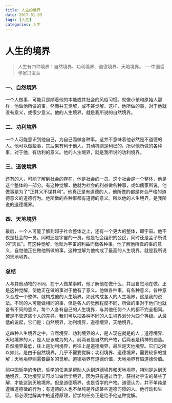 ```yaml
---
title: 人生的境界
date: 2017-01-09
tags: [人生]
categories: 人生
---
```


# 人生的境界

>人生有四种境界：自然境界、功利境界、道德境界、天地境界。
---中国哲学家冯友兰

### 一、自然境界

一个人做事，可能只是顺着他的本能或其社会的风俗习惯。就像小孩和原始人那样，他做他所做的事，然而并无觉解，或不甚觉解。这样，他所做的事，对于他就没有意义，或很少意义。他的人生境界，就是我所说的自然境界。

<!--more-->

### 二、功利境界

一个人可能意识到他自己，为自己而做各种事。这并不意味着他必然是不道德的人。他可以做些事，其后果有利于他人，其动机则是利已的。所以他所做的各种事，对于他，有功利的意义。他的人生境界，就是我所说的功利境界。


### 三、道德境界

还有的人，可能了解到社会的存在，他是社会的一员。这个社会是一个整体，他是这个整体的一部分。有这种觉解，他就为社会的利益做各种事，或如儒家所说，他做事是为了"正其义不谋其利"。他真正是有道德的人，他所做的都是符合严格的道德意义的道德行为。他所做的各种事都有道德的意义。所以他的人生境界，是我所说的道德境界。

### 四、天地境界

最后，一个人可能了解到超乎社会整体之上，还有一个更大的整体，即宇宙。他不仅是社会的一员，同时还是宇宙的一员。他是社会组织的公民，同时还是孟子所说的"天民"。有这种觉解，他就为宇宙的利益而做各种事。他了解他所做的事的意义，自觉他正在做他所做的事。这种觉解为他构成了最高的人生境界，就是我所说的天地境界。


### 总结

人与其他动物的不同，在于人做某事时，他了解他在做什么，并且自觉地在做。正是这种觉解，使他正在做的事对于他有了意义。他做各种事，有各种意义，各种意义合成一个整体，就构成他的人生境界。如此构成各人的人生境界，这是我的说法。不同的人可能做相同的事，但是各人的觉解程度不同，所做的事对于他们也就各有不同的意义。每个人各有自己的人生境界，与其他任何个人的都不完全相同。若是不管这些个人的差异，我们可以把各种不同的人生境界划分为四个等级。从最低的说起，它们是：自然境界，功利境界，道德境界，天地境界。

这四种人生境界之中，自然境界、功利境界的人，是人现在就是的人；道德境界、天地境界的人，是人应该成为的人。前两者是自然的产物，后两者是精神的创造。自然境界最低，往上是功利境界，再往上是道德境界，最后是天地境界。它们之所以如此，是由于自然境界，几乎不需要觉解；功利境界、道德境界，需要较多的觉解；天地境界则需要最多的觉解。道德境界有道德价值，天地境界有超道德价值。

照中国哲学的传统，哲学的任务是帮助人达到道德境界和天地境界，特别是达到天地境界。天地境界又可以叫做哲学境界，因为只有通过哲学，获得对宇宙的某些了解，才能达到天地境界。但是道德境界，也是哲学的产物。道德认为，并不单纯是遵循道德律的行为；有道德的人也不单纯是养成某些道德习惯的人。他行动和生活，都必须觉解其中的道德原理，哲学的任务正是给予他这种觉解。
